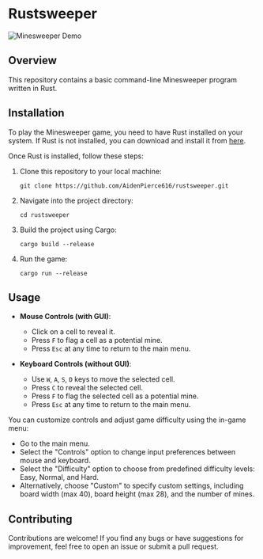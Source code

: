 # Rustsweeper

![Minesweeper Demo](demo.gif)

## Overview

This repository contains a basic command-line Minesweeper program written in Rust.

## Installation

To play the Minesweeper game, you need to have Rust installed on your system. If Rust is not installed, you can download and install it from [here](https://www.rust-lang.org/tools/install).

Once Rust is installed, follow these steps:

1. Clone this repository to your local machine:

   ```
   git clone https://github.com/AidenPierce616/rustsweeper.git
   ```

2. Navigate into the project directory:

   ```
   cd rustsweeper
   ```

3. Build the project using Cargo:

   ```
   cargo build --release
   ```

4. Run the game:

   ```
   cargo run --release
   ```

## Usage

- **Mouse Controls (with GUI)**:
  - Click on a cell to reveal it.
  - Press `F` to flag a cell as a potential mine.
  - Press `Esc` at any time to return to the main menu.


- **Keyboard Controls (without GUI)**:
  - Use `W`, `A`, `S`, `D` keys to move the selected cell.
  - Press `C` to reveal the selected cell.
  - Press `F` to flag the selected cell as a potential mine.
  - Press `Esc` at any time to return to the main menu.

You can customize controls and adjust game difficulty using the in-game menu:
- Go to the main menu.
- Select the "Controls" option to change input preferences between mouse and keyboard.
- Select the "Difficulty" option to choose from predefined difficulty levels: Easy, Normal, and Hard.
- Alternatively, choose "Custom" to specify custom settings, including board width (max 40), board height (max 28), and the number of mines.

## Contributing

Contributions are welcome! If you find any bugs or have suggestions for improvement, feel free to open an issue or submit a pull request.
